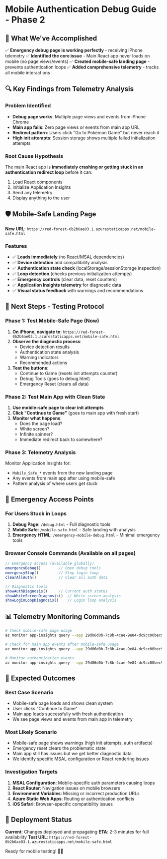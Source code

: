 # Mobile Authentication Debug Guide - Phase 2

## 🎯 What We've Accomplished

✅ **Emergency debug page is working perfectly** - receiving iPhone telemetry
✅ **Identified the core issue** - Main React app never loads on mobile (no page views/events)
✅ **Created mobile-safe landing page** - prevents authentication loops
✅ **Added comprehensive telemetry** - tracks all mobile interactions

## 🔍 Key Findings from Telemetry Analysis

### Problem Identified
- **Debug page works**: Multiple page views and events from iPhone Chrome
- **Main app fails**: Zero page views or events from main app URL
- **Redirect pattern**: Users click "Go to Pokemon Game" but never reach it
- **High init attempts**: Session storage shows multiple failed initialization attempts

### Root Cause Hypothesis
The main React app is **immediately crashing or getting stuck in an authentication redirect loop** before it can:
1. Load React components
2. Initialize Application Insights
3. Send any telemetry
4. Display anything to the user

## 🛡️ Mobile-Safe Landing Page

**New URL**: `https://red-forest-0b2b6ae03.1.azurestaticapps.net/mobile-safe.html`

### Features
- ✅ **Loads immediately** (no React/MSAL dependencies)
- ✅ **Device detection** and compatibility analysis
- ✅ **Authentication state check** (localStorage/sessionStorage inspection)
- ✅ **Loop detection** (checks previous initialization attempts)
- ✅ **Emergency controls** (clear data, reset counters)
- ✅ **Application Insights telemetry** for diagnostic data
- ✅ **Visual status feedback** with warnings and recommendations

## 📱 Next Steps - Testing Protocol

### Phase 1: Test Mobile-Safe Page (Now)
1. **On iPhone, navigate to**: `https://red-forest-0b2b6ae03.1.azurestaticapps.net/mobile-safe.html`
2. **Observe the diagnostic process**:
   - Device detection results
   - Authentication state analysis
   - Warning indicators
   - Recommended actions
3. **Test the buttons**:
   - Continue to Game (resets init attempts counter)
   - Debug Tools (goes to debug.html)
   - Emergency Reset (clears all data)

### Phase 2: Test Main App with Clean State
1. **Use mobile-safe page to clear init attempts**
2. **Click "Continue to Game"** (goes to main app with fresh start)
3. **Monitor what happens**:
   - Does the page load?
   - White screen?
   - Infinite spinner?
   - Immediate redirect back to somewhere?

### Phase 3: Telemetry Analysis
Monitor Application Insights for:
- `Mobile_Safe_*` events from the new landing page
- Any events from main app after using mobile-safe
- Pattern analysis of where users get stuck

## 🔧 Emergency Access Points

### For Users Stuck in Loops
1. **Debug Page**: `/debug.html` - Full diagnostic tools
2. **Mobile Safe**: `/mobile-safe.html` - Safe landing with analysis
3. **Emergency HTML**: `/emergency-mobile-debug.html` - Minimal emergency tools

### Browser Console Commands (Available on all pages)
```javascript
// Emergency access (available globally)
emergencyDebug()        // Open debug tools
emergencyStop()         // Stop login loop
clearAllAuth()          // Clear all auth data

// Diagnostic tools
showAuthDiagnosis()     // Current auth status
showWhiteScreenDiagnosis()  // White screen analysis
showLoginLoopDiagnosis()    // Login loop analysis
```

## 📊 Telemetry Monitoring Commands

```bash
# Check mobile-safe page usage
az monitor app-insights query --app 29d06d0b-7c8b-4cae-9e84-dc9cc00bec96 --analytics-query "customEvents | where name startswith 'Mobile_Safe_' | order by timestamp desc | take 20"

# Check for main app events after mobile-safe usage
az monitor app-insights query --app 29d06d0b-7c8b-4cae-9e84-dc9cc00bec96 --analytics-query "union pageViews, customEvents | where timestamp > ago(1h) | where url !contains '/debug.html' and url !contains '/mobile-safe.html' | order by timestamp desc"

# Monitor authentication events
az monitor app-insights query --app 29d06d0b-7c8b-4cae-9e84-dc9cc00bec96 --analytics-query "union customEvents, exceptions | where name contains 'Auth' or name contains 'MSAL' or message contains 'auth' | order by timestamp desc | take 10"
```

## 🎯 Expected Outcomes

### Best Case Scenario
- Mobile-safe page loads and shows clean system
- User clicks "Continue to Game"
- Main app loads successfully with fresh authentication
- We see page views and events from main app in telemetry

### Most Likely Scenario
- Mobile-safe page shows warnings (high init attempts, auth artifacts)
- Emergency reset clears the problematic state
- Main app still has issues but we get better diagnostic data
- We identify specific MSAL configuration or React rendering issues

### Investigation Targets
1. **MSAL Configuration**: Mobile-specific auth parameters causing loops
2. **React Router**: Navigation issues on mobile browsers
3. **Environment Variables**: Missing or incorrect production URLs
4. **Azure Static Web Apps**: Routing or authentication conflicts
5. **iOS Safari**: Browser-specific compatibility issues

## 🚀 Deployment Status

**Current**: Changes deployed and propagating
**ETA**: 2-3 minutes for full availability
**Test URL**: `https://red-forest-0b2b6ae03.1.azurestaticapps.net/mobile-safe.html`

Ready for mobile testing! 📱✨
